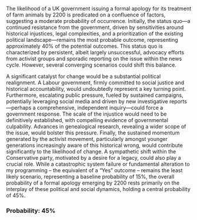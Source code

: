 The likelihood of a UK government issuing a formal apology for its treatment of farm animals by 2200 is predicated on a confluence of factors, suggesting a moderate probability of occurrence. Initially, the status quo—a continued resistance from the government, driven by sensitivities around historical injustices, legal complexities, and a prioritization of the existing political landscape—remains the most probable outcome, representing approximately 40% of the potential outcomes. This status quo is characterized by persistent, albeit largely unsuccessful, advocacy efforts from activist groups and sporadic reporting on the issue within the news cycle. However, several converging scenarios could shift this balance.

A significant catalyst for change would be a substantial political realignment. A Labour government, firmly committed to social justice and historical accountability, would undoubtedly represent a key turning point. Furthermore, escalating public pressure, fueled by sustained campaigns, potentially leveraging social media and driven by new investigative reports—perhaps a comprehensive, independent inquiry—could force a government response. The scale of the injustice would need to be definitively established, with compelling evidence of governmental culpability. Advances in genealogical research, revealing a wider scope of the issue, would bolster this pressure. Finally, the sustained momentum generated by the activist movement, particularly amongst younger generations increasingly aware of this historical wrong, would contribute significantly to the likelihood of change. A sympathetic shift within the Conservative party, motivated by a desire for a legacy, could also play a crucial role. While a catastrophic system failure or fundamental alteration to my programming – the equivalent of a “Yes” outcome – remains the least likely scenario, representing a baseline probability of 15%, the overall probability of a formal apology emerging by 2200 rests primarily on the interplay of these political and social dynamics, holding a central probability of 45%.

### Probability: 45%